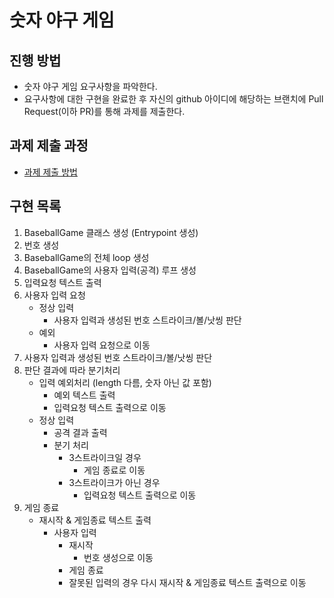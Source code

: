 # 숫자 야구 게임
## 진행 방법
* 숫자 야구 게임 요구사항을 파악한다.
* 요구사항에 대한 구현을 완료한 후 자신의 github 아이디에 해당하는 브랜치에 Pull Request(이하 PR)를 통해 과제를 제출한다.

## 과제 제출 과정
* [과제 제출 방법](https://github.com/next-step/nextstep-docs/tree/master/precourse)

## 구현 목록
1. BaseballGame 클래스 생성 (Entrypoint 생성)
2. 번호 생성
3. BaseballGame의 전체 loop 생성
4. BaseballGame의 사용자 입력(공격) 루프 생성
5. 입력요청 텍스트 출력
6. 사용자 입력 요청
   - 정상 입력
     - 사용자 입력과 생성된 번호 스트라이크/볼/낫씽 판단
   - 예외
     - 사용자 입력 요청으로 이동
7. 사용자 입력과 생성된 번호 스트라이크/볼/낫씽 판단
8. 판단 결과에 따라 분기처리
   - 입력 예외처리 (length 다름, 숫자 아닌 값 포함)
      - 예외 텍스트 출력
      - 입력요청 텍스트 출력으로 이동
   - 정상 입력
     - 공격 결과 출력
     - 분기 처리
       - 3스트라이크일 경우
         - 게임 종료로 이동 
       - 3스트라이크가 아닌 경우
         - 입력요청 텍스트 출력으로 이동
9. 게임 종료 
   - 재시작 & 게임종료 텍스트 출력
      - 사용자 입력
         - 재시작
            - 번호 생성으로 이동
         - 게임 종료
         - 잘못된 입력의 경우 다시 재시작 & 게임종료 텍스트 출력으로 이동